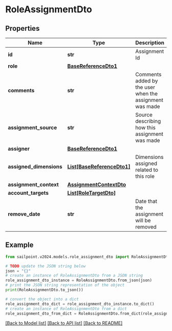 # RoleAssignmentDto


## Properties

Name | Type | Description | Notes
------------ | ------------- | ------------- | -------------
**id** | **str** | Assignment Id | [optional] 
**role** | [**BaseReferenceDto1**](BaseReferenceDto1.md) |  | [optional] 
**comments** | **str** | Comments added by the user when the assignment was made | [optional] 
**assignment_source** | **str** | Source describing how this assignment was made | [optional] 
**assigner** | [**BaseReferenceDto1**](BaseReferenceDto1.md) |  | [optional] 
**assigned_dimensions** | [**List[BaseReferenceDto1]**](BaseReferenceDto1.md) | Dimensions assigned related to this role | [optional] 
**assignment_context** | [**AssignmentContextDto**](AssignmentContextDto.md) |  | [optional] 
**account_targets** | [**List[RoleTargetDto]**](RoleTargetDto.md) |  | [optional] 
**remove_date** | **str** | Date that the assignment will be removed | [optional] 

## Example

```python
from sailpoint.v2024.models.role_assignment_dto import RoleAssignmentDto

# TODO update the JSON string below
json = "{}"
# create an instance of RoleAssignmentDto from a JSON string
role_assignment_dto_instance = RoleAssignmentDto.from_json(json)
# print the JSON string representation of the object
print(RoleAssignmentDto.to_json())

# convert the object into a dict
role_assignment_dto_dict = role_assignment_dto_instance.to_dict()
# create an instance of RoleAssignmentDto from a dict
role_assignment_dto_from_dict = RoleAssignmentDto.from_dict(role_assignment_dto_dict)
```
[[Back to Model list]](../README.md#documentation-for-models) [[Back to API list]](../README.md#documentation-for-api-endpoints) [[Back to README]](../README.md)


